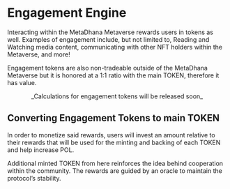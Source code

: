 # Engagement Engine

Interacting within the MetaDhana Metaverse rewards users in tokens as well. Examples of engagement include, but not limited to, Reading and Watching media content, communicating with other NFT holders within the Metaverse, and more!

Engagement tokens are also non-tradeable outside of the MetaDhana Metaverse but it is honored at a 1:1 ratio with the main TOKEN, therefore it has value.

<center>
_Calculations for engagement tokens will be released soon_
</center>

## Converting Engagement Tokens to main TOKEN

In order to monetize said rewards, users will invest an amount relative to their rewards that will be used for the minting and backing of each TOKEN and help increase POL.

Additional minted TOKEN from here reinforces the idea behind cooperation within the community. The rewards are guided by an oracle to maintain the protocol’s stability.
